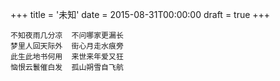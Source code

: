 +++
title = '未知'
date = 2015-08-31T00:00:00
draft = true
+++

```text
不知夜雨几分凉  不问哪家更漏长
梦里人回天际外  街心月走水痕旁
此生此地书何用  来世来年爱又狂
恼恨云鬟催白发  孤山朔雪自飞航
```
